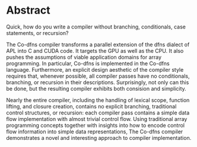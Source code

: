 # Abstract

Quick, how do you write a compiler without branching, conditionals, case
statements, or recursion?

The Co-dfns compiler transforms a parallel extension of the dfns dialect of
APL into C and CUDA code.  It targets the GPU as well as the CPU.  It also
pushes the assumptions of viable application domains for array programming. 
In particular, Co-dfns is implemented in the Co-dfns language.  Furthermore,
an explicit design aesthetic of the compiler style requires that, whenever
possible, all compiler passes have no conditionals, branching, or recursion
in their descriptions.  Surprisingly, not only can this be done, but the
resulting compiler exhibits both consision and simplicity.

Nearly the entire compiler, including the handling of lexical scope,
function lifting, and closure creation, contains no explicit branching,
traditional control structures, or recursion: each compiler pass contains a
simple data flow implementation with almost trivial control flow.  Using
traditional array programming concepts together with insights into how to
encode control flow information into simple data representations, The
Co-dfns compiler demonstrates a novel and interesting approach to compiler
implementation.
